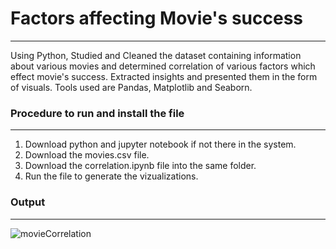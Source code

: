 # Factors affecting Movie's success
<hr>
Using Python, Studied and Cleaned the dataset containing information about various movies and determined correlation of various factors which effect movie's success.
Extracted insights and presented them in the form of visuals.
Tools used are Pandas, Matplotlib and Seaborn.

### Procedure to run and install the file
<hr>

1) Download python and jupyter notebook if not there in the system.
2) Download the movies.csv file.
3) Download the correlation.ipynb file into the same folder.
4) Run the file to generate the vizualizations.

### Output
<hr>

![movieCorrelation](https://user-images.githubusercontent.com/65243431/157682608-6acdd1b3-8aa8-408e-8cd7-538928209c21.png)
